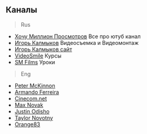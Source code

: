 ## Каналы

>Rus
- [Хочу Миллион Просмотров](https://www.youtube.com/channel/UCKzffzoHBE1bmYs8tAuXTrw) Все про ютуб канал
- [Игорь Калмыков](https://www.youtube.com/user/starvideotin) Видеосъемка и Видеомонтаж
- [Игорь Калмыков сайт](http://kalmykoff.ru/index.html)
- [VideoSmile](https://www.youtube.com/channel/UCEgthFK2fjRhMXE4kGRatmQ) Курсы
- [SM Films](https://www.youtube.com/channel/UCBUC8ZREPOuUa33Xa3cBr3g) Уроки

>Eng
- [Peter McKinnon](https://www.youtube.com/channel/UC3DkFux8Iv-aYnTRWzwaiBA)
- [Armando Ferreira](https://www.youtube.com/user/wicked4u2c)
- [Cinecom.net](https://www.youtube.com/channel/UCpLfM1_MIcIQ3jweRT19LVw)
- [Max Novak](https://www.youtube.com/channel/UCB8buiz24_VVzwFeZiuBJxw)
- [Justin Odisho](https://www.youtube.com/channel/UCy7DyWXJ0jghyMsUoOU6F7g)
- [Taylor Novotny](https://www.youtube.com/channel/UCAqAGcCLyycEjGadnTmpyWw)
- [Orange83](https://www.youtube.com/channel/UCTxhd-f3WmraKfCQSambCxA)
